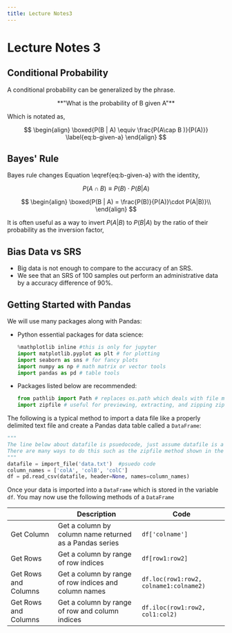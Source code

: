 ```yaml
---
title: Lecture Notes3
---
```

# Lecture Notes 3

## Conditional Probability

A conditional probability can be generalized by the phrase.

<center> **"What is the probability of B given A"** </center>

Which is notated as,

$$ \begin{align}
    \boxed{P(B | A) \equiv \frac{P(A\cap B )}{P(A)}}
    \label{eq:b-given-a}
\end{align} $$

## Bayes' Rule
Bayes rule changes Equation \eqref{eq:b-given-a} with the identity,

$$ P(A\cap B ) \equiv P(B)\cdot P(B|A) $$

$$
\begin{align}
    \boxed{P(B | A) = \frac{P(B)}{P(A)}\cdot P(A|B)}\\
\end{align}
$$

It is often useful as a way to invert $P(A|B)$ to $P(B|A)$ by the ratio of their probability as the inversion factor,


## Bias Data vs SRS

* Big data is not enough to compare to the accuracy of an SRS.
* We see that an SRS of 100 samples out perform an administrative data by a accuracy difference of 90%.

## Getting Started with Pandas
We will use many packages along with Pandas:

* Python essential packages for data science:
    
    ```python
    %mathplotlib inline #this is only for jupyter
    import matplotlib.pyplot as plt # for plotting
    import seaborn as sns # for fancy plots
    import numpy as np # math matrix or vector tools
    import pandas as pd # table tools
    ```

* Packages listed below are recommended:
    ```python
    from pathlib import Path # replaces os.path which deals with file management
    import zipfile # useful for previewing, extracting, and zipping zip files
    ```

The following is a typical method to import a data file like a properly delimited text file and create a Pandas data table called a `DataFrame`:

```python
"""
The line below about datafile is psuedocode, just assume datafile is a pointer to some file on your desktop. 
There are many ways to do this such as the zipfile method shown in the lecture.
"""
datafile = import_file('data.txt')  #psuedo code
column_names = ['colA', 'colB', 'colC']
df = pd.read_csv(datafile, header=None, names=column_names)
```

Once your data is imported into a `DataFrame` which is stored in the variable `df`. You may now use the following methods of a `DataFrame` 

|                      |                       Description                       |                  Code                  |
| -------------------- | ------------------------------------------------------- | --------------------------------------------- |
| Get Column           | Get a column by column name returned as a Pandas series | `df['colname']`                        |
| Get Rows             | Get a column by range of row indices                    | `df[row1:row2]`                        |
| Get Rows and Columns | Get a column by range of row indices and column names   | `df.loc(row1:row2, colname1:colname2)` |
| Get Rows and Columns | Get a column by range of row and column indices         | `df.iloc(row1:row2, col1:col2)`        |
